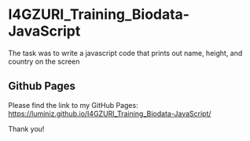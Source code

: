 # I4GZURI_Training_Biodata-JavaScript
The task was to write a javascript code that prints out name, height, and country on the screen

## Github Pages
Please find the link to my GitHub Pages: https://luminiz.github.io/I4GZURI_Training_Biodata-JavaScript/

Thank you!
